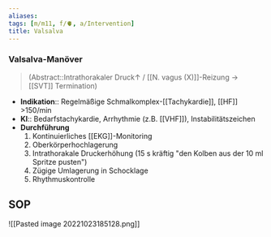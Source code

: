 ```yaml
---
aliases: 
tags: [m/m11, f/🫀, a/Intervention]
title: Valsalva
---
```

### Valsalva-Manöver
> (Abstract::Intrathorakaler Druck↑ / [[N. vagus (X)]]-Reizung → [[SVT]] Termination)
- **Indikation**:: Regelmäßige Schmalkomplex-[[Tachykardie]], [[HF]] >150/min
- **KI**:: Bedarfstachykardie, Arrhythmie (z.B. [[VHF]]), Instabilitätszeichen
- **Durchführung**
	1. Kontinuierliches [[EKG]]-Monitoring
	2. Oberkörperhochlagerung
	3. Intrathorakale Druckerhöhung (15 s kräftig "den Kolben aus der 10 ml Spritze pusten")
	4. Zügige Umlagerung in Schocklage
	5. Rhythmuskontrolle
## SOP
![[Pasted image 20221023185128.png]]